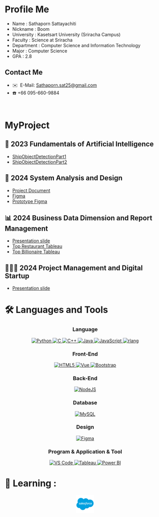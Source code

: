 # Profile Me
- Name : Sathaporn Sattayachiti
- Nickname : Boom
- University : Kasetsart University (Sriracha Campus)
- Faculty : Science at Sriracha
- Department : Computer Science and Information Technology
- Major : Computer Science
- GPA : 2.8

Contact Me
--
* ✉️  E-Mail: [Sathaporn.sat25@gmail.com](mailto:Sathaporn.sat25@gmail.com)
* ☎️  +66 095-660-9884
<br>

# MyProject  
## 🤖 2023 Fundamentals of Artificial Intelligence
- [ShipObjectDetectionPart1](ShipObjectDetectionPart1.ipynb)
- [ShipObjectDetectionPart2](ShipObjectDetectionPart2.ipynb)

## 📖 2024 System Analysis and Design
- [Project Document](SA.pdf)
- [Figma](https://www.figma.com/design/miorCy98D1TaFEjpCvLjm9/RTX-x-NOVA?node-id=0-1&t=xTS26fF33cYA7hfF-1)
- [Prototype Figma](https://www.figma.com/proto/miorCy98D1TaFEjpCvLjm9/RTX-x-NOVA?node-id=1-2&p=f&t=ZbYi1N8aIosNNrfe-1&scaling=min-zoom&content-scaling=fixed&page-id=0%3A1&starting-point-node-id=1%3A2)

## 📊 2024 Business Data Dimension and Report Management
- [Presentation slide](Businessno1.pdf)
- [Top Restaurant Tableau](https://public.tableau.com/views/StoryboardFinal/Story1?:language=en-US&:sid=&:redirect=auth&:display_count=n&:origin=viz_share_link)
- [Top Billionaire Tableau](https://public.tableau.com/views/DashboardFinal_17290124377770/Dashboard1?:language=en-US&:sid=&:redirect=auth&:display_count=n&:origin=viz_share_link)

## 👨🏻‍💼 2024 Project Management and Digital Startup
- [Presentation slide](PM.pdf)
  
# :hammer_and_wrench: Languages and Tools 
<div align="center">
  <h3>Language</h3>
    <a href="https://www.python.org/" target="_blank" rel="noreferrer">
    <img src="https://raw.githubusercontent.com/danielcranney/readme-generator/main/public/icons/skills/python-colored.svg" width="56" height="56" alt="Python" />
  </a>
  <a href="https://docs.microsoft.com/en-us/cpp/?view=msvc-170" target="_blank" rel="noreferrer">
    <img src="https://raw.githubusercontent.com/danielcranney/readme-generator/main/public/icons/skills/c-colored.svg" width="56" height="56" alt="C" />
  </a>
  <a href="https://docs.microsoft.com/en-us/cpp/?view=msvc-170" target="_blank" rel="noreferrer">
    <img src="https://raw.githubusercontent.com/danielcranney/readme-generator/main/public/icons/skills/cplusplus-colored.svg" width="56" height="56" alt="C++" />
  </a>
  <a href="https://www.oracle.com/java/" target="_blank" rel="noreferrer">
    <img src="https://raw.githubusercontent.com/danielcranney/readme-generator/main/public/icons/skills/java-colored.svg" width="56" height="56" alt="Java" />
  </a>
  <a href="https://developer.mozilla.org/en-US/docs/Web/JavaScript" target="_blank" rel="noreferrer">
    <img src="https://raw.githubusercontent.com/danielcranney/readme-generator/main/public/icons/skills/javascript-colored.svg" width="56" height="56" alt="JavaScript" />
  </a>
  <a href="https://www.r-project.org/" target="_blank" rel="noreferrer">
    <img src="https://raw.githubusercontent.com/danielcranney/readme-generator/main/public/icons/skills/rlang-colored.svg" width="56" height="56" alt="rlang" />
  </a>

  <h3>Front-End</h3>
  <a href="https://developer.mozilla.org/en-US/docs/Glossary/HTML5" target="_blank" rel="noreferrer">
    <img src="https://raw.githubusercontent.com/danielcranney/readme-generator/main/public/icons/skills/html5-colored.svg" width="56" height="56" alt="HTML5" />
  </a>
  <a href="https://vuejs.org/" target="_blank" rel="noreferrer">
    <img src="https://raw.githubusercontent.com/danielcranney/readme-generator/main/public/icons/skills/vuejs-colored.svg" width="56" height="56" alt="Vue" />
  </a>
  <a href="https://getbootstrap.com/" target="_blank" rel="noreferrer">
    <img src="https://raw.githubusercontent.com/danielcranney/readme-generator/main/public/icons/skills/bootstrap-colored.svg" width="56" height="56" alt="Bootstrap" />
  </a>
  <h3>Back-End</h3>
  <a href="https://nodejs.org/en/" target="_blank" rel="noreferrer">
    <img src="https://raw.githubusercontent.com/danielcranney/readme-generator/main/public/icons/skills/nodejs-colored.svg" width="56" height="56" alt="NodeJS" />
  </a>
  <h3>Database</h3>
  <a href="https://www.mysql.com/" target="_blank" rel="noreferrer">
    <img src="https://raw.githubusercontent.com/danielcranney/readme-generator/main/public/icons/skills/mysql-colored.svg" width="56" height="56" alt="MySQL" />
  </a>

  <h3>Design</h3>
  <a href="https://www.figma.com/" target="_blank" rel="noreferrer">
    <img src="https://raw.githubusercontent.com/danielcranney/readme-generator/main/public/icons/skills/figma-colored.svg" width="56" height="56" alt="Figma" />
  </a>
  <h3>Program & Application & Tool</h3>

  <a href="https://code.visualstudio.com/" target="_blank" rel="noreferrer">
    <img src="https://raw.githubusercontent.com/danielcranney/readme-generator/main/public/icons/skills/visualstudiocode.svg" width="56" height="56" alt="VS Code" />
  </a>
  <a href="https://www.tableau.com/" target="_blank" rel="noreferrer">
    <img src="https://raw.githubusercontent.com/danielcranney/readme-generator/main/public/icons/skills/tableau-colored.svg" width="56" height="56" alt="Tableau" />
  </a>
  <a href="https://powerbi.microsoft.com/" target="_blank" rel="noreferrer">
    <img src="https://raw.githubusercontent.com/microsoft/PowerBI-Icons/main/SVG/Power-BI.svg" width="56" height="56" alt="Power BI" />
  </a>
</div>

# 🧠 Learning :
<div align="center">
  <a href="https://www.salesforce.com/trailblazer/sathaporn" target="_blank" rel="noreferrer">
    <img src="https://raw.githubusercontent.com/devicons/devicon/master/icons/salesforce/salesforce-original.svg" width="56" height="56" alt="Salesforce" />
</a>

</div>
